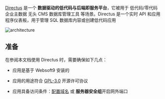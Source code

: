 [Directus](https://directus.io/) 是一个 **数据驱动的低代码与后端即服务平台**，它被用于 低代码/零代码 企业主数据 无头 CMS 数据库管理工具  等场景。Directus 是一个实时 API 和应用程序仪表板，用于管理 SQL 数据库内容或创建低代码应用




![architecture](https://libs.websoft9.com/Websoft9/DocsPicture/zh/directus/directus-arch-websoft9.svg)


## 准备

在参阅本文档使用 Directus 时，需要确保如下几点：

- 应用是基于 Websoft9 安装的

- 应用的用途符合 [GPL-3.0](https://opensource.org/licenses/GPL-3.0) 开源许可协议

- 应用具备访问条件：[配置域名](./domain-set) 或 **服务器安全组**开启网外端口